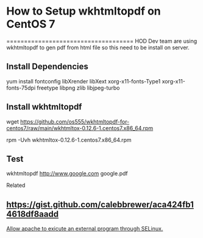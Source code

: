 
# How to Setup wkhtmltopdf on CentOS 7
====================================
HOD Dev team are using wkhtmltopdf to gen pdf from html file so this need to be install on server.


Install Dependencies
--------------------

  yum install fontconfig libXrender libXext xorg-x11-fonts-Type1 xorg-x11-fonts-75dpi freetype libpng zlib libjpeg-turbo
  
Install wkhtmltopdf
-------------------
  
  wget https://github.com/os555/wkhtmltopdf-for-centos7/raw/main/wkhtmltox-0.12.6-1.centos7.x86_64.rpm
  
  rpm -Uvh wkhtmltox-0.12.6-1.centos7.x86_64.rpm
  
Test
----

  wkhtmltopdf http://www.google.com google.pdf
  
Related

https://gist.github.com/calebbrewer/aca424fb14618df8aadd
-------
[Allow apache to exicute an external program through SELinux.](https://gist.github.com/calebbrewer/e2f29dfe571aa8d1161a#file-stop-selinux-from-blocking-apache-external-program-execution-md)
